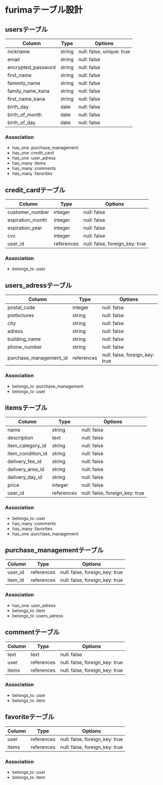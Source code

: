 # furimaテーブル設計

## usersテーブル

| Column             | Type        | Options                |
| ------------------ | ------- | -------------------------- |
| nickname           | string  | null: false, unique: true  |
| email              | string  | null: false                |
| encrypted_password | string  | null: false                |
| first_name         |string   | null: false                |
| fammily_name       | string  | null: false                |
| family_name_kana   | string  | null: false                |
| first_name_kana    | string  | null: false                |
| birth_day          | date    | null: false                |
| birth_of_month     | date    | null: false                |
| birth_of_day       | date    | null: false                |

### Association

- has_one :purchase_management
- has_one :credit_card
- has_one :user_adress
- has_many :items
- has_many :comments
- has_many :favorites



## credit_cardテーブル

| Column          | Type       | Options                        |
| --------------- | ---------- | ------------------------------ |
|customer_number  | integer    | null: false                    |
|expiration_month | integer    | null: false                    |
|expiration_year  | integer    | null: false                    |
|cvc              | integer    | null: false                    |
|user_id          | references | null: false, foreign_key: true |

### Association

- belongs_to :user 


## users_adressテーブル

| Column                      | Type       | Options                        |
| --------------------------- | ---------- | ------------------------------ |
|postal_code                  | integer    | null: false                    |
|prefectures                  | string     | null: false                    |
|city                         | string     | null: false                    |
|adress                       | string     | null: false                    |
|building_name                | string     | null: false                    |
|phone_number                 | string     | null: false                    |
|purchase_management_id       | references | null: false, foreign_key: true |

### Association

- belongs_to :purchase_management
- belongs_to :user 

## itemsテーブル

| Column           | Type         | Options                        |
| ---------------- | ------------ | ------------------------------ |
|name              | string       | null: false                    |
|description       | text         | null: false                    |
|item_category_id  | string       | null: false                    |
|item_condition_id | string       | null: false                    |
|delivery_fee_id   | string       | null: false                    |
|delivery_area_id  | string       | null: false                    |
|delivery_day_id   | string       | null: false                    |
|price             | integer      | null: false                    |
|user_id           | references   | null: false, foreign_key: true |
 
### Association

- belongs_to :user 
- has_many :comments
- has_many :favorites
- has_one :purchase_management


## purchase_managementテーブル

| Column | Type         | Options                        |
| ------ | ------------ | ------------------------------ |
|user_id | references   | null: false, foreign_key: true |
|item_id | references   | null: false, foreign_key: true |

### Association

- has_one :user_adress
- belongs_to :item 
- belongs_to :users_adress





## commentテーブル

| Column    | Type       | Options                        |
| --------- | ---------- | ------------------------------ |
| text      | text       | null: false                    |
| user      | references | null: false, foreign_key: true |
| items     | references | null: false, foreign_key: true |

### Association

- belongs_to :user
- belongs_to :item

## favoriteテーブル

| Column    | Type       | Options                        |
| --------- | ---------- | ------------------------------ |
| user      | references | null: false, foreign_key: true |
| items     | references | null: false, foreign_key: true |

### Association

- belongs_to :user
- belongs_to :item
